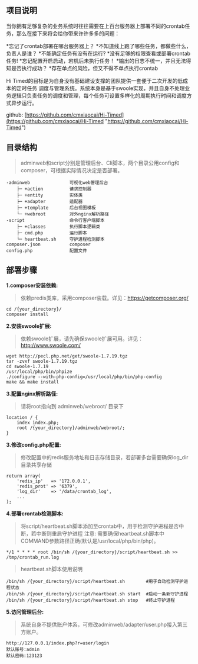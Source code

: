 ## 项目说明

当你拥有足够复杂的业务系统时往往需要在上百台服务器上部署不同的crontab任务，那么在接下来将会给你带来许许多多的问题：

*忘记了crontab部署在哪台服务器上？
*不知道线上跑了哪些任务，都做些什么，负责人是谁？
*不能确定任务有没有在运行?
*没有足够的权限查看或部署crontab任务!
*忘记配置开启启动，宕机后未执行任务！
*输出的日志不统一，并且无法得知是否执行成功？
*存在单点的风险，但又不得不单点执行crontab

Hi Timed的目标是为自身没有基础建设支撑的团队提供一套便于二次开发的低成本的定时任务 调度与管理系统。系统本身是基于swoole实现，并且自身不处理业务逻辑只负责任务的调度和管理，每个任务可设置多样化的周期执行时间和调度方式异步运行。

github: [https://github.com/cmxiaocai/Hi-Timed](https://github.com/cmxiaocai/Hi-Timed "https://github.com/cmxiaocai/Hi-Timed")

## 目录结构

> adminweb和script分别是管理后台、Cli脚本，两个目录公用config和composer，可根据实际情况决定是否部署。

    -adminweb               可视化web管理后台
        ├─ +action          请求控制器
        ├─ +entity          实体类
        ├─ +adapter         适配器
        ├─ +template        后台视图模板
        └─ +webroot         对外nginx解析路径
    -script                 命令行客户端脚本
        ├─ +classes         执行脚本逻辑类
        ├─ cmd.php          运行脚本
        └─ heartbeat.sh     守护进程检测脚本
    composer.json           composer
    config.php              配置文件


## 部署步骤

**1.composer安装依赖:**

> 依赖predis类库，采用composer装载。详见：https://getcomposer.org/

    cd /{your_directory}/
    composer install

**2.安装swoole扩展:**

> 依赖swoole扩展，请先确保swoole扩展可用。详见：http://www.swoole.com/

    wget http://pecl.php.net/get/swoole-1.7.19.tgz
    tar -zvxf swoole-1.7.19.tgz
    cd swoole-1.7.19
    /usr/local/php/bin/phpize
    ./configure --with-php-config=/usr/local/php/bin/php-config
    make && make install

**3.配置nginx解析路径:**

> 请将root指向到 adminweb/webroot/ 目录下

    location / {
        index index.php;
        root /{your_directory}/adminweb/webroot/;
    }

**3.修改config.php配置:**

> 修改配置中的redis服务地址和日志存储目录，若部署多台需要确保log_dir目录共享存储

    return array(
        'redis_ip'   => '172.0.0.1',
        'redis_prot' => '6379',
        'log_dir'    => '/data/crontab_log',
        ...
    );

**4.部署crontab检测脚本:**

> 将script/heartbeat.sh脚本添加至crontab中，用于检测守护进程是否中断，若中断则重启守护进程
> 注意: 需要确保heartbeat.sh脚本中COMMAND参数路径正确(默认是/usr/local/php/bin/php)。

    */1 * * * * root /bin/sh /{your_directory}/script/heartbeat.sh >> /tmp/crontab_run.log

> heartbeat.sh脚本使用说明

    /bin/sh /{your_directory}/script/heartbeat.sh        #用于自动检测守护进程状态
    /bin/sh /{your_directory}/script/heartbeat.sh start  #启动一条新守护进程
    /bin/sh /{your_directory}/script/heartbeat.sh stop   #终止守护进程


**5.访问管理后台:**

> 系统自身不提供账户体系，可修改adminweb/adapter/user.php接入第三方账户。

    http://127.0.0.1/index.php?r=user/login
    默认账号:admin
    默认密码:123123
    